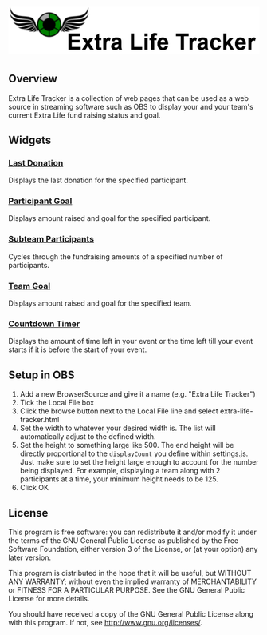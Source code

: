 # ![Extra-Life-Tracker-Header](docs/images/Extra-Life-Traker-Header.png)

## Overview
Extra Life Tracker is a collection of web pages that can be used as a web source in streaming software such as OBS to display your and your team's current Extra Life fund raising status and goal.

## Widgets

### [Last Donation](/last-donation)
Displays the last donation for the specified participant.

### [Participant Goal](/participant-goal)
Displays amount raised and goal for the specified participant.

### [Subteam Participants](/subteam-participants)
Cycles through the fundraising amounts of a specified number of participants.

### [Team Goal](/team-goal)
Displays amount raised and goal for the specified team.

### [Countdown Timer](/countdown-timer)
Displays the amount of time left in your event or the time left till your event starts if it is before the start of your event.

## Setup in OBS
1. Add a new BrowserSource and give it a name (e.g. "Extra Life Tracker")
2. Tick the Local File box
3. Click the browse button next to the Local File line and select extra-life-tracker.html
4. Set the width to whatever your desired width is. The list will automatically adjust to the defined width.
5. Set the height to something large like 500. The end height will be directly proportional to the `displayCount` you define within settings.js. Just make sure to set the height large enough to account for the number being displayed. For example, displaying a team along with 2 participants at a time, your minimum height needs to be 125.
6. Click OK

## License
This program is free software: you can redistribute it and/or modify
it under the terms of the GNU General Public License as published by
the Free Software Foundation, either version 3 of the License, or
(at your option) any later version.

This program is distributed in the hope that it will be useful,
but WITHOUT ANY WARRANTY; without even the implied warranty of
MERCHANTABILITY or FITNESS FOR A PARTICULAR PURPOSE.  See the
GNU General Public License for more details.

You should have received a copy of the GNU General Public License
along with this program.  If not, see <http://www.gnu.org/licenses/>.
